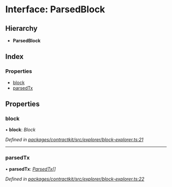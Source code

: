 # Interface: ParsedBlock

## Hierarchy

* **ParsedBlock**

## Index

### Properties

* [block](_explorer_block_explorer_.parsedblock.md#block)
* [parsedTx](_explorer_block_explorer_.parsedblock.md#parsedtx)

## Properties

###  block

• **block**: *Block*

*Defined in [packages/contractkit/src/explorer/block-explorer.ts:21](https://github.com/celo-org/celo-monorepo/blob/06adf8b7a/packages/contractkit/src/explorer/block-explorer.ts#L21)*

___

###  parsedTx

• **parsedTx**: *[ParsedTx](_explorer_block_explorer_.parsedtx.md)[]*

*Defined in [packages/contractkit/src/explorer/block-explorer.ts:22](https://github.com/celo-org/celo-monorepo/blob/06adf8b7a/packages/contractkit/src/explorer/block-explorer.ts#L22)*

